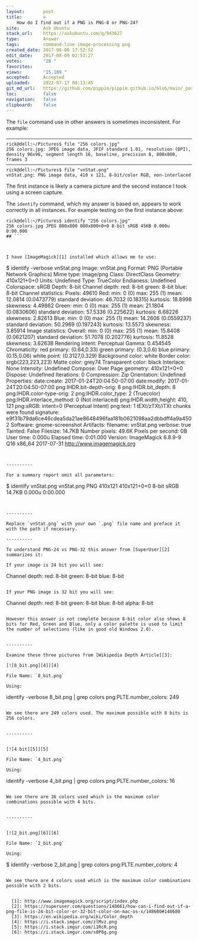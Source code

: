 ```yaml
---
layout:       post
title:        >
    How do I find out if a PNG is PNG-8 or PNG-24?
site:         Ask Ubuntu
stack_url:    https://askubuntu.com/q/943627
type:         Answer
tags:         command-line image-processing png
created_date: 2017-08-06 17:52:52
edit_date:    2017-08-09 02:53:27
votes:        "28 "
favorites:    
views:        "15,189 "
accepted:     Accepted
uploaded:     2022-07-17 08:13:45
git_md_url:   https://github.com/pippim/pippim.github.io/blob/main/_posts/2017/2017-08-06-How-do-I-find-out-if-a-PNG-is-PNG-8-or-PNG-24_.md
toc:          false
navigation:   false
clipboard:    false
---
```


The `file` command use in other answers is sometimes inconsistent. For example:

``` 
───────────────────────────────────────────────────────────────────────────────
rick@dell:~/Pictures$ file "256 colors.jpg"
256 colors.jpg: JPEG image data, JFIF standard 1.01, resolution (DPI), density 96x96, segment length 16, baseline, precision 8, 800x800, frames 3
───────────────────────────────────────────────────────────────────────────────
rick@dell:~/Pictures$ file "vnStat.png"
vnStat.png: PNG image data, 410 x 121, 8-bit/color RGB, non-interlaced
```

The first instance is likely a camera picture and the second instance I took using a screen capture.

The `identify` command, which my answer is based on, appears to work correctly in all instances. For example testing on the first instance above:

``` 
rick@dell:~/Pictures$ identify "256 colors.jpg"
256 colors.jpg JPEG 800x800 800x800+0+0 8-bit sRGB 45KB 0.000u 0:00.000
## ```



I have [ImageMagick][1] installed which allows me to use:

``` 
$ identify -verbose vnStat.png
Image: vnStat.png
  Format: PNG (Portable Network Graphics)
  Mime type: image/png
  Class: DirectClass
  Geometry: 410x121+0+0
  Units: Undefined
  Type: TrueColor
  Endianess: Undefined
  Colorspace: sRGB
  Depth: 8-bit
  Channel depth:
    red: 8-bit
    green: 8-bit
    blue: 8-bit
  Channel statistics:
    Pixels: 49610
    Red:
      min: 0 (0)
      max: 255 (1)
      mean: 12.0814 (0.0473779)
      standard deviation: 46.7032 (0.18315)
      kurtosis: 18.8998
      skewness: 4.49862
    Green:
      min: 0 (0)
      max: 255 (1)
      mean: 21.1804 (0.0830606)
      standard deviation: 57.5336 (0.225622)
      kurtosis: 6.68226
      skewness: 2.82613
    Blue:
      min: 0 (0)
      max: 255 (1)
      mean: 14.2606 (0.0559237)
      standard deviation: 50.2969 (0.197243)
      kurtosis: 13.5573
      skewness: 3.85914
  Image statistics:
    Overall:
      min: 0 (0)
      max: 255 (1)
      mean: 15.8408 (0.0621207)
      standard deviation: 51.7078 (0.202776)
      kurtosis: 11.8528
      skewness: 3.62638
  Rendering intent: Perceptual
  Gamma: 0.454545
  Chromaticity:
    red primary: (0.64,0.33)
    green primary: (0.3,0.6)
    blue primary: (0.15,0.06)
    white point: (0.3127,0.329)
  Background color: white
  Border color: srgb(223,223,223)
  Matte color: grey74
  Transparent color: black
  Interlace: None
  Intensity: Undefined
  Compose: Over
  Page geometry: 410x121+0+0
  Dispose: Undefined
  Iterations: 0
  Compression: Zip
  Orientation: Undefined
  Properties:
    date:create: 2017-01-24T20:04:50-07:00
    date:modify: 2017-01-24T20:04:50-07:00
    png:IHDR.bit-depth-orig: 8
    png:IHDR.bit_depth: 8
    png:IHDR.color-type-orig: 2
    png:IHDR.color_type: 2 (Truecolor)
    png:IHDR.interlace_method: 0 (Not interlaced)
    png:IHDR.width,height: 410, 121
    png:sRGB: intent=0 (Perceptual Intent)
    png:text: 1 tEXt/zTXt/iTXt chunks were found
    signature: e9f31b79da6ce46cdea5da21ae8648496faa181b0621098aa2dbbdff4a9a4502
    Software: gnome-screenshot
  Artifacts:
    filename: vnStat.png
    verbose: true
  Tainted: False
  Filesize: 14.7KB
  Number pixels: 49.6K
  Pixels per second: 0B
  User time: 0.000u
  Elapsed time: 0:01.000
  Version: ImageMagick 6.8.9-9 Q16 x86_64 2017-07-31 http://www.imagemagick.org
```


----------

For a summary report omit all parameters:

``` 
$ identify vnStat.png
vnStat.png PNG 410x121 410x121+0+0 8-bit sRGB 14.7KB 0.000u 0:00.000
```


----------

Replace `vnStat.png` with your own `.png` file name and preface it with the path if necessary.

----------

To understand PNG-24 vs PNG-32 this answer from [SuperUser][2] summarizes it:

If your image is 24 bit you will see:

``` 
Channel depth:
  red: 8-bit
  green: 8-bit
  blue: 8-bit
```

If your PNG image is 32 bit you will see:

``` 
Channel depth:
  red: 8-bit
  green: 8-bit
  blue: 8-bit
  alpha: 8-bit
```

However this answer is not complete because 8-bit color also shows 8 bits for Red, Green and Blue, only a color palette is used to limit the number of selections (like in good old Windows 2.0).


----------

Examine these three pictures from [Wikipedia Depth Article][3]:

[![8_bit.png][4]][4]

File Name: `8_bit.png`

Using:

``` 
identify -verbose  8_bit.png | grep colors
    png:PLTE.number_colors: 249
```

We see there are 249 colors used. The maximum possible with 8 bits is 256 colors.


----------


[![4 bit][5]][5]

File Name: `4_bit.png`

Using:

``` 
identify -verbose  4_bit.png | grep colors
    png:PLTE.number_colors: 16
```

We see there are 16 colors used which is the maximum color combinations possible with 4 bits.


----------


[![2_bit.png][6]][6]

File Name: `2_bit.png`

Using:

``` 
$ identify -verbose  2_bit.png | grep colors
    png:PLTE.number_colors: 4
```

We see there are 4 colors used which is the maximum color combinations possible with 2 bits.


  [1]: http://www.imagemagick.org/script/index.php
  [2]: https://superuser.com/questions/148661/how-can-i-find-out-if-a-png-file-is-24-bit-color-or-32-bit-color-on-mac-os-x/148680#148680
  [3]: https://en.wikipedia.org/wiki/Color_depth
  [4]: https://i.stack.imgur.com/zlMvz.png
  [5]: https://i.stack.imgur.com/i1RcR.png
  [6]: https://i.stack.imgur.com/s0P8g.png


